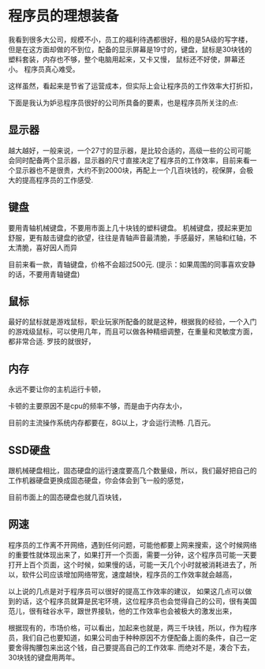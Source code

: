 # 程序员的理想装备

我看到很多大公司，规模不小，员工的福利待遇都很好，租的是5A级的写字楼，但是在这方面却做的不到位，配备的显示屏幕是19寸的，键盘，鼠标是30块钱的塑料套装，内存也不够，整个电脑用起来，又卡又慢，
鼠标还不好使，屏幕还小。 程序员真心难受。

这样虽然，看起来是节省了运营成本，但实际上会让程序员的工作效率大打折扣，

下面是我认为妒忌程序员很好的公司所具备的要素，也是程序员所关注的点:

## 显示器

越大越好，一般来说，一个27寸的显示器，是比较合适的，高级一些的公司可能会同时配备两个显示器，显示器的尺寸直接决定了程序员的工作效率，目前来看一个显示器也不是很贵，大约不到2000块，再配上一个几百块钱的，视保屏，会极大的提高程序员的工作感受.

## 键盘

要用青轴机械键盘，不要用市面上几十块钱的塑料键盘。 机械键盘，摸起来更加舒服，更有敲击键盘的欲望，往往是青轴声音最清脆，手感最好，黑轴和红轴，不太清脆，喜好因人而异

目前来看一款，青轴键盘，价格不会超过500元. (提示：如果周围的同事喜欢安静的话，不要用青轴键盘)

## 鼠标

最好的鼠标就是游戏鼠标，职业玩家所配备的就是这种，根据我的经验，一个入门的游戏级鼠标，可以使用几年，而且可以做各种精细调整，在重量和灵敏度方面，都非常合适. 罗技的就很好，

## 内存

永远不要让你的主机运行卡顿，

卡顿的主要原因不是cpu的频率不够，而是由于内存太小，

目前的主流操作系统内存都要在，8G以上，才会运行流畅.   几百元。

## SSD硬盘

跟机械硬盘相比，固态硬盘的运行速度要高几个数量级，所以，我们最好把自己的工作机器硬盘更换成固态硬盘，你会体会到飞一般的感觉，

目前市面上的固态硬盘也就几百块钱，

## 网速

程序员的工作离不开网络，遇到任何问题，可能他都要上网来搜索，这个时候网络的重要性就体现出来了，如果打开一个页面，需要一分钟，这个程序员可能一天要打开上百个页面，这个时候，如果慢的话，可能一天几个小时就被消耗进去了，所以，软件公司应该增加网络带宽，速度越快，程序员的工作效率就会越高，


以上说的几点是对于程序员可以很好的提高工作效率的建议，
如果这几点可以做到的话，这个程序员就算是民宅环境，这位程序员也会觉得自己的公司，很有美国范儿，很有硅谷水平，跟世界接轨，他的工作效率也会被极大的激发出来，

根据现有的，市场价格，可以看出，加起来也就是，两三千块钱，所以，作为程序员，我们自己也要知道，如果公司由于种种原因不方便配备上面的条件，自己一定要舍得掏腰包来出这个钱，自己要提高自己的工作效率. 而绝对不是，凑合下去，30块钱的键盘用两年。
